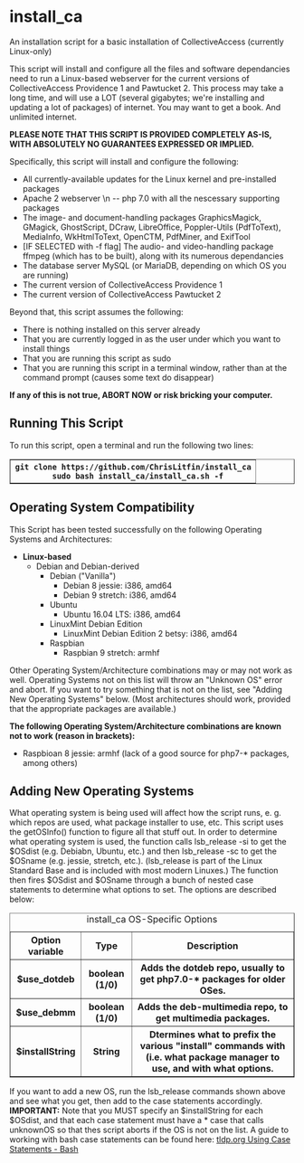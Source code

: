 # install_ca
An installation script for a basic installation of CollectiveAccess (currently Linux-only)


This script will install and configure all the files and software dependancies need to run a Linux-based webserver for the current versions of CollectiveAccess Providence 1 and Pawtucket 2. This process may take a long time, and will use a LOT (several gigabytes; we're installing and updating a lot of packages) of internet. You may want to get a book. And unlimited internet.

<b><font>PLEASE NOTE THAT THIS SCRIPT IS PROVIDED COMPLETELY AS-IS, WITH ABSOLUTELY NO GUARANTEES EXPRESSED OR IMPLIED.</font></b>

Specifically, this script will install and configure the following: 
<ul><li>All currently-available updates for the Linux kernel and pre-installed packages 
<li>Apache 2 webserver \n -- php 7.0 with all the nescessary supporting packages
<li>The image- and document-handling packages GraphicsMagick, GMagick, GhostScript, DCraw, LibreOffice, Poppler-Utils (PdfToText), MediaInfo, WkHtmlToText, OpenCTM, PdfMiner, and ExifTool 
<li>[IF SELECTED with -f flag] The audio- and video-handling package ffmpeg (which has to be built), along with its numerous dependancies 
<li>The database server MySQL (or MariaDB, depending on which OS you are running)
<li>The current version of CollectiveAccess Providence 1 
<li>The current version of CollectiveAccess Pawtucket 2
</ul>
Beyond that, this script assumes the following: 
<ul><li>There is nothing installed on this server already
<li>That you are currently logged in as the user under which you want to install things 
<li>That you are running this script as sudo 
<li>That you are running this script in a terminal window, rather than at the command prompt (causes some text do disappear)
</ul>

<b>If any of this is not true, ABORT NOW or risk bricking your computer.</b>

<h2>Running This Script</h2>

To run this script, open a terminal and run the following two lines:
<table border=1>
<tr><th><code>git clone https://github.com/ChrisLitfin/install_ca
  sudo bash install_ca/install_ca.sh -f</code>
</table>

<h2>Operating System Compatibility</h2>

This Script has been tested successfully on the following Operating Systems and Architectures:
<ul>
  <li><b>Linux-based</b>
  <ul>
    <li>Debian and Debian-derived
    <ul>
      <li>Debian ("Vanilla")
      <ul>
        <li>Debian 8 jessie: i386, amd64
        <li>Debian 9 stretch: i386, amd64
      </ul>
      <li>Ubuntu
        <ul>
          <li>Ubuntu 16.04 LTS: i386, amd64
        </ul>
      <li>LinuxMint Debian Edition
        <ul>
          <li>LinuxMint Debian Edition 2 betsy: i386, amd64
        </ul>
      <li>Raspbian
        <ul>
          <li> Raspbian 9 stretch: armhf
        </ul>
      </ul>
    </ul>
  </ul>
 </ul>
 
Other Operating System/Architecture combinations may or may not work as well. Operating Systems not on this list will throw an "Unknown OS" error and abort. If you want to try something that is not on the list, see "Adding New Operating Systems" below. (Most architectures should work, provided that the appropriate packages are available.)
 
<b>The following Operating System/Architecture combinations are known not to work (reason in brackets):</b>
<ul>
  <li>Raspbioan 8 jessie: armhf (lack of a good source for php7-* packages, among others)
</ul>


<h2>Adding New Operating Systems</h2>
What operating system is being used will affect how the script runs, e. g. which repos are used, what package installer to use, etc. This script uses the getOSInfo() function to figure all that stuff out.
In order to determine what operating system is used, the function calls lsb_release -si to get the $OSdist (e.g. Debiabn, Ubuntu, etc.) and then lsb_release -sc to get the $OSname (e.g. jessie, stretch, etc.). (lsb_release is part of the Linux Standard Base and is included with most modern Linuxes.) 
The function then fires $OSdist and $OSname through a bunch of nested case statements to determine what options to set. The options are described below:
<table border=1>
  <caption>install_ca OS-Specific Options</caption>
  <tr><th>Option variable<th>Type<th>Description
  <tr><th>$use_dotdeb<th>boolean (1/0)<th>Adds the dotdeb repo, usually to get php7.0-* packages for older OSes.
  <tr><th>$use_debmm<th>boolean (1/0)<th>Adds the deb-multimedia repo, to get multimedia packages.
  <tr><th>$installString<th>String<th>Dtermines what to prefix the various "install" commands with (i.e. what package manager to use, and with what options.
</table>
    
If you want to add a new OS, run the lsb_release commands shown above and see what you get, then add to the case statements accordingly. <b>IMPORTANT:</b> Note that you MUST specify an $installString for each $OSdist, and that each case statement must have a * case that calls unknownOS so that thes script aborts if the OS is not on the list. A guide to working with bash case statements can be found here: <a href=http://tldp.org/LDP/Bash-Beginners-Guide/html/sect_07_03.html>tldp.org Using Case Statements - Bash</a>
